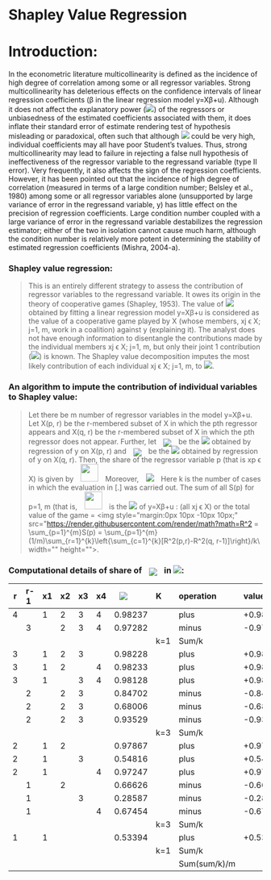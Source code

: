 

# Shapley Value Regression




# Introduction:

In the econometric literature multicollinearity is defined as the incidence of
high degree of correlation among some or all regressor variables. Strong multicollinearity has
deleterious effects on the confidence intervals of linear regression coefficients (β in the linear
regression model y=Xβ+u). Although it does not affect the explanatory power (<img src="https://render.githubusercontent.com/render/math?math=$R^2$" width="" height="">) of the
regressors or unbiasedness of the estimated coefficients associated with them, it does inflate
their standard error of estimate rendering test of hypothesis misleading or paradoxical, often
such that although <img src="https://render.githubusercontent.com/render/math?math=$R^2$" width="" height=""> could be very high, individual coefficients may all have poor Student’s tvalues.
Thus, strong multicollinearity may lead to failure in rejecting a false null hypothesis of
ineffectiveness of the regressor variable to the regressand variable (type II error). Very
frequently, it also affects the sign of the regression coefficients. However, it has been pointed
out that the incidence of high degree of correlation (measured in terms of a large condition
number; Belsley et al., 1980) among some or all regressor variables alone (unsupported by large
variance of error in the regressand variable, y) has little effect on the precision of regression
coefficients. Large condition number coupled with a large variance of error in the regressand
variable destabilizes the regression estimator; either of the two in isolation cannot cause much
harm, although the condition number is relatively more potent in determining the stability of
estimated regression coefficients (Mishra, 2004-a).


### Shapley value regression:
> This is an entirely different strategy to assess the contribution of
regressor variables to the regressand variable. It owes its origin in the theory of cooperative
games (Shapley, 1953). The value of <img  src="https://render.githubusercontent.com/render/math?math=$R^2$" width="" height=""> obtained by fitting a linear regression model y=Xβ+u is
considered as the value of a cooperative game played by X (whose members, xj ϵ X; j=1, m,
work in a coalition) against y (explaining it). The analyst does not have enough information to
disentangle the contributions made by the individual members xj ϵ X; j=1, m, but only their joint
1 contribution (<img src="https://render.githubusercontent.com/render/math?math=R^2" width="" height="">) is known. The Shapley value decomposition imputes the most likely
contribution of each individual xj ϵ X; j=1, m, to <img src="https://render.githubusercontent.com/render/math?math=$R^2$" width="" height="">.

### An algorithm to impute the contribution of individual variables to Shapley value:
>Let there be m number of regressor variables in the model y=Xβ+u. Let X(p, r) be the r-membered subset
of X in which the pth regressor appears and X(q, r) be the r-membered subset of X in which the
pth regressor does not appear. Further, let <img style="margin:0px 10px -5px 10px" src="https://render.githubusercontent.com/render/math?math=$R^2(p, r)$" width="" height=""> be the <img src="https://render.githubusercontent.com/render/math?math=$R^2$" width="" height=""> obtained by regression of y on X(p,
r) and <img style="margin:0px 10px -5px 10px" src="https://render.githubusercontent.com/render/math?math=$R^2(q, r)$" width="" height=""> be the <img src="https://render.githubusercontent.com/render/math?math=R^2" width="" height=""> obtained by regression of y on X(q, r). Then, the share of the regressor
variable p (that is xp ϵ X) is given by <img style="margin:0px 10px -50px 10px" src="https://render.githubusercontent.com/render/math?math=$S(p) = (1/m)\left\{\sum_{i=1}^{m}[R^2(p,r) - R^2(q, r-1)]\right\}/k.$" width="" height="35"> Moreover, <img style="margin:0px 10px -0px 10px" src="https://render.githubusercontent.com/render/math?math=R^2(q,0) = 0" width="" height=""> Here k is the number of cases in which the evaluation in [.] was carried
out. The sum of all S(p) for p=1, m (that is, <img style="margin:0px 10px -15px 10px" src="https://render.githubusercontent.com/render/math?math=$\sum_{p=1}^{m}(p)$" width="" height="35">  is the <img src="https://render.githubusercontent.com/render/math?math=$R^2$" width="" height=""> of y=Xβ+u : (all xj ϵ X) or the
total value of the game = <img style="margin:0px 10px -10px 10px;" src="https://render.githubusercontent.com/render/math?math=R^2 = \sum_{p=1}^{m}S(p) = \sum_{p=1}^{m}(1/m)\sum_{r=1}^{k}\left\{\sum_{c=1}^{k}[R^2(p,r)-R^2(q, r-1)]\right\}/k\ width="" height="">.

### Computational details of share of <img style="margin:0px 10px -5px 10px" src="https://render.githubusercontent.com/render/math?math=$X_j$" width="" height=""> in <img src="https://render.githubusercontent.com/render/math?math=$R^2$" width="" height="">:

|r  | r-1 |x1 |x2 |x3 |x4 |<img style="margin:0px 10px 0px 10px;" src="https://render.githubusercontent.com/render/math?math=$R^2$" width="" height="">   |K   | operation   | values  | Sum/k     | Grand value |
|---|:----|:--|:--|:--|:--|:-------|:---|:------------|:--------|:----------|:-----------:|
|4  |     |1  |2  |3  |4  |0.98237 |    |plus         |+0.98237 |           |             |
|   |3    |   |2  |3  |4  |0.97282 |    |minus        |-0.97282 |           |             |
|   |     |   |   |   |   |        |k=1 |Sum/k        |         |0.009556   |             |
|3  |     |1  |2  |3  |   |0.98228 |    |plus         |+0.98228 |           |             |
|3  |     |1  |2  |   |4  |0.98233 |    |plus         |+0.98233 |           |             |
|3  |     |1  |   |3  |4  |0.98128 |    |plus         |+0.98128 |           |             |
|   |2    |   |2  |3  |   |0.84702 |    |minus        |-0.84702 |           |             |
|   |2    |   |2  |3  |   |0.68006 |    |minus        |-0.68006 |           |             |
|   |2    |   |2  |3  |   |0.93529 |    |minus        |-0.93529 |           |             |
|   |     |   |   |   |   |        |k=3 |Sum/k        |         |0.161175   |             |
|2  |     |1  |2  |   |   |0.97867 |    |plus         |+0.97867 |           |             |
|2  |     |1  |   |3  |   |0.54816 |    |plus         |+0.54816 |           |             |
|2  |     |1  |   |   |4  |0.97247 |    |plus         |+0.97247 |           |             |
|   |1    |   |2  |   |   |0.66626 |    |minus        |-0.66626 |           |             |
|   |1    |   |   |3  |   |0.28587 |    |minus        |-0.28587 |           |             |
|   |1    |   |   |   |4  |0.67454 |    |minus        |-0.67454 |           |             |
|   |     |   |   |   |   |        |k=3 |Sum/k        |         |0.290878   |             |
|1  |     |1  |   |   |   |0.53394 |    |plus         |+0.53394 |           |             |
|   |     |   |   |   |   |        |k=1 |Sum/k        |         |0.533948   |             |
|   |     |   |   |   |   |        |    |Sum(sum/k)/m |         |           |**0.248889** |

